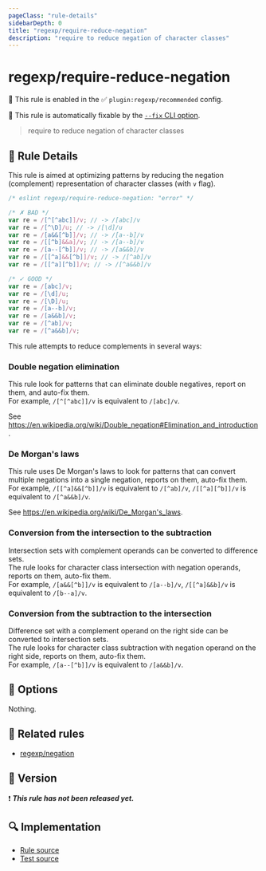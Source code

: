 ```yaml
---
pageClass: "rule-details"
sidebarDepth: 0
title: "regexp/require-reduce-negation"
description: "require to reduce negation of character classes"
---
```

# regexp/require-reduce-negation

💼 This rule is enabled in the ✅ `plugin:regexp/recommended` config.

🔧 This rule is automatically fixable by the [`--fix` CLI option](https://eslint.org/docs/latest/user-guide/command-line-interface#--fix).

<!-- end auto-generated rule header -->

> require to reduce negation of character classes

## :book: Rule Details

This rule is aimed at optimizing patterns by reducing the negation (complement) representation of character classes (with `v` flag).

<eslint-code-block fix>

```js
/* eslint regexp/require-reduce-negation: "error" */

/* ✗ BAD */
var re = /[^[^abc]]/v; // -> /[abc]/v
var re = /[^\D]/u; // -> /[\d]/u
var re = /[a&&[^b]]/v; // -> /[a--b]/v
var re = /[[^b]&&a]/v; // -> /[a--b]/v
var re = /[a--[^b]]/v; // -> /[a&&b]/v
var re = /[[^a]&&[^b]]/v; // -> /[^ab]/v
var re = /[[^a][^b]]/v; // -> /[^a&&b]/v

/* ✓ GOOD */
var re = /[abc]/v;
var re = /[\d]/u;
var re = /[\D]/u;
var re = /[a--b]/v;
var re = /[a&&b]/v;
var re = /[^ab]/v;
var re = /[^a&&b]/v;
```

</eslint-code-block>

This rule attempts to reduce complements in several ways:

### Double negation elimination

This rule look for patterns that can eliminate double negatives, report on them, and auto-fix them.\
For example, `/[^[^abc]]/v` is equivalent to `/[abc]/v`.

See <https://en.wikipedia.org/wiki/Double_negation#Elimination_and_introduction>.

### De Morgan's laws

This rule uses De Morgan's laws to look for patterns that can convert multiple negations into a single negation, reports on them, auto-fix them.\
For example, `/[[^a]&&[^b]]/v` is equivalent to `/[^ab]/v`, `/[[^a][^b]]/v` is equivalent to `/[^a&&b]/v`.

See <https://en.wikipedia.org/wiki/De_Morgan's_laws>.

### Conversion from the intersection to the subtraction

Intersection sets with complement operands can be converted to difference sets.\
The rule looks for character class intersection with negation operands, reports on them, auto-fix them.\
For example, `/[a&&[^b]]/v` is equivalent to `/[a--b]/v`, `/[[^a]&&b]/v` is equivalent to `/[b--a]/v`.

### Conversion from the subtraction to the intersection

Difference set with a complement operand on the right side can be converted to intersection sets.\
The rule looks for character class subtraction with negation operand on the right side, reports on them, auto-fix them.\
For example, `/[a--[^b]]/v` is equivalent to `/[a&&b]/v`.

## :wrench: Options

Nothing.

## :couple: Related rules

- [regexp/negation]

[regexp/negation]: ./negation.md

## :rocket: Version

:exclamation: <badge text="This rule has not been released yet." vertical="middle" type="error"> ***This rule has not been released yet.*** </badge>

## :mag: Implementation

- [Rule source](https://github.com/ota-meshi/eslint-plugin-regexp/blob/master/lib/rules/require-reduce-negation.ts)
- [Test source](https://github.com/ota-meshi/eslint-plugin-regexp/blob/master/tests/lib/rules/require-reduce-negation.ts)
